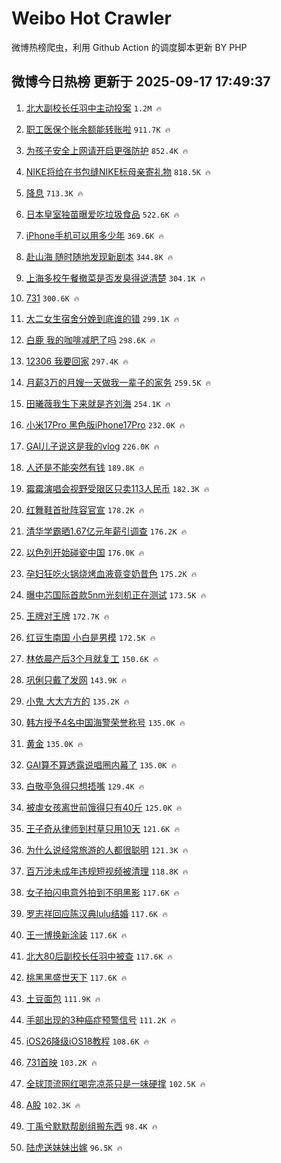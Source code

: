 # Weibo Hot Crawler 



微博热榜爬虫，利用 Github Action 的调度脚本更新 BY PHP 


## 微博今日热榜 更新于 2025-09-17 17:49:37 
1. [北大副校长任羽中主动投案](https://s.weibo.com/weibo?q=%23%E5%8C%97%E5%A4%A7%E5%89%AF%E6%A0%A1%E9%95%BF%E4%BB%BB%E7%BE%BD%E4%B8%AD%E4%B8%BB%E5%8A%A8%E6%8A%95%E6%A1%88%23&t=31&band_rank=1&Refer=top) `1.2M 🔥` 

1. [职工医保个账余额能转账啦](https://s.weibo.com/weibo?q=%23%E8%81%8C%E5%B7%A5%E5%8C%BB%E4%BF%9D%E4%B8%AA%E8%B4%A6%E4%BD%99%E9%A2%9D%E8%83%BD%E8%BD%AC%E8%B4%A6%E5%95%A6%23&t=31&band_rank=2&Refer=top) `911.7K 🔥` 

1. [为孩子安全上网请开启更强防护](https://s.weibo.com/weibo?q=%23%E4%B8%BA%E5%AD%A9%E5%AD%90%E5%AE%89%E5%85%A8%E4%B8%8A%E7%BD%91%E8%AF%B7%E5%BC%80%E5%90%AF%E6%9B%B4%E5%BC%BA%E9%98%B2%E6%8A%A4%23&t=31&band_rank=3&Refer=top) `852.4K 🔥` 

1. [NIKE将给在书包缝NIKE标母亲寄礼物](https://s.weibo.com/weibo?q=%23NIKE%E5%B0%86%E7%BB%99%E5%9C%A8%E4%B9%A6%E5%8C%85%E7%BC%9DNIKE%E6%A0%87%E6%AF%8D%E4%BA%B2%E5%AF%84%E7%A4%BC%E7%89%A9%23&t=31&band_rank=4&Refer=top) `818.5K 🔥` 

1. [降息](https://s.weibo.com/weibo?q=%E9%99%8D%E6%81%AF&t=31&band_rank=5&Refer=top) `713.3K 🔥` 

1. [日本皇室独苗曝爱吃垃圾食品](https://s.weibo.com/weibo?q=%E6%97%A5%E6%9C%AC%E7%9A%87%E5%AE%A4%E7%8B%AC%E8%8B%97%E6%9B%9D%E7%88%B1%E5%90%83%E5%9E%83%E5%9C%BE%E9%A3%9F%E5%93%81&t=31&band_rank=6&Refer=top) `522.6K 🔥` 

1. [iPhone手机可以用多少年](https://s.weibo.com/weibo?q=iPhone%E6%89%8B%E6%9C%BA%E5%8F%AF%E4%BB%A5%E7%94%A8%E5%A4%9A%E5%B0%91%E5%B9%B4&t=31&band_rank=7&Refer=top) `369.6K 🔥` 

1. [赴山海 随时随地发现新剧本](https://s.weibo.com/weibo?q=%E8%B5%B4%E5%B1%B1%E6%B5%B7%20%E9%9A%8F%E6%97%B6%E9%9A%8F%E5%9C%B0%E5%8F%91%E7%8E%B0%E6%96%B0%E5%89%A7%E6%9C%AC&t=31&band_rank=8&Refer=top) `344.8K 🔥` 

1. [上海多校午餐撤菜是否发臭得说清楚](https://s.weibo.com/weibo?q=%23%E4%B8%8A%E6%B5%B7%E5%A4%9A%E6%A0%A1%E5%8D%88%E9%A4%90%E6%92%A4%E8%8F%9C%E6%98%AF%E5%90%A6%E5%8F%91%E8%87%AD%E5%BE%97%E8%AF%B4%E6%B8%85%E6%A5%9A%23&t=31&band_rank=9&Refer=top) `304.1K 🔥` 

1. [731](https://s.weibo.com/weibo?q=731&t=31&band_rank=10&Refer=top) `300.6K 🔥` 

1. [大二女生宿舍分娩到底谁的错](https://s.weibo.com/weibo?q=%23%E5%A4%A7%E4%BA%8C%E5%A5%B3%E7%94%9F%E5%AE%BF%E8%88%8D%E5%88%86%E5%A8%A9%E5%88%B0%E5%BA%95%E8%B0%81%E7%9A%84%E9%94%99%23&t=31&band_rank=11&Refer=top) `299.1K 🔥` 

1. [白鹿 我的咖啡减肥了吗](https://s.weibo.com/weibo?q=%E7%99%BD%E9%B9%BF%20%E6%88%91%E7%9A%84%E5%92%96%E5%95%A1%E5%87%8F%E8%82%A5%E4%BA%86%E5%90%97&t=31&band_rank=12&Refer=top) `298.6K 🔥` 

1. [12306 我要回家](https://s.weibo.com/weibo?q=12306%20%E6%88%91%E8%A6%81%E5%9B%9E%E5%AE%B6&t=31&band_rank=13&Refer=top) `297.4K 🔥` 

1. [月薪3万的月嫂一天做我一辈子的家务](https://s.weibo.com/weibo?q=%E6%9C%88%E8%96%AA3%E4%B8%87%E7%9A%84%E6%9C%88%E5%AB%82%E4%B8%80%E5%A4%A9%E5%81%9A%E6%88%91%E4%B8%80%E8%BE%88%E5%AD%90%E7%9A%84%E5%AE%B6%E5%8A%A1&t=31&band_rank=14&Refer=top) `259.5K 🔥` 

1. [田曦薇我生下来就是齐刘海](https://s.weibo.com/weibo?q=%E7%94%B0%E6%9B%A6%E8%96%87%E6%88%91%E7%94%9F%E4%B8%8B%E6%9D%A5%E5%B0%B1%E6%98%AF%E9%BD%90%E5%88%98%E6%B5%B7&t=31&band_rank=15&Refer=top) `254.1K 🔥` 

1. [小米17Pro 黑色版iPhone17Pro](https://s.weibo.com/weibo?q=%E5%B0%8F%E7%B1%B317Pro%20%E9%BB%91%E8%89%B2%E7%89%88iPhone17Pro&t=31&band_rank=16&Refer=top) `232.0K 🔥` 

1. [GAI儿子说这是我的vlog](https://s.weibo.com/weibo?q=GAI%E5%84%BF%E5%AD%90%E8%AF%B4%E8%BF%99%E6%98%AF%E6%88%91%E7%9A%84vlog&t=31&band_rank=17&Refer=top) `226.0K 🔥` 

1. [人还是不能突然有钱](https://s.weibo.com/weibo?q=%E4%BA%BA%E8%BF%98%E6%98%AF%E4%B8%8D%E8%83%BD%E7%AA%81%E7%84%B6%E6%9C%89%E9%92%B1&t=31&band_rank=18&Refer=top) `189.8K 🔥` 

1. [霉霉演唱会视野受限区只卖113人民币](https://s.weibo.com/weibo?q=%E9%9C%89%E9%9C%89%E6%BC%94%E5%94%B1%E4%BC%9A%E8%A7%86%E9%87%8E%E5%8F%97%E9%99%90%E5%8C%BA%E5%8F%AA%E5%8D%96113%E4%BA%BA%E6%B0%91%E5%B8%81&t=31&band_rank=19&Refer=top) `182.3K 🔥` 

1. [红舞鞋首批阵容官宣](https://s.weibo.com/weibo?q=%23%E7%BA%A2%E8%88%9E%E9%9E%8B%E9%A6%96%E6%89%B9%E9%98%B5%E5%AE%B9%E5%AE%98%E5%AE%A3%23&t=31&band_rank=20&Refer=top) `178.2K 🔥` 

1. [清华学霸晒1.67亿元年薪引调查](https://s.weibo.com/weibo?q=%23%E6%B8%85%E5%8D%8E%E5%AD%A6%E9%9C%B8%E6%99%921.67%E4%BA%BF%E5%85%83%E5%B9%B4%E8%96%AA%E5%BC%95%E8%B0%83%E6%9F%A5%23&t=31&band_rank=21&Refer=top) `176.2K 🔥` 

1. [以色列开始碰瓷中国](https://s.weibo.com/weibo?q=%23%E4%BB%A5%E8%89%B2%E5%88%97%E5%BC%80%E5%A7%8B%E7%A2%B0%E7%93%B7%E4%B8%AD%E5%9B%BD%23&t=31&band_rank=22&Refer=top) `176.0K 🔥` 

1. [孕妇狂吃火锅烧烤血液竟变奶昔色](https://s.weibo.com/weibo?q=%23%E5%AD%95%E5%A6%87%E7%8B%82%E5%90%83%E7%81%AB%E9%94%85%E7%83%A7%E7%83%A4%E8%A1%80%E6%B6%B2%E7%AB%9F%E5%8F%98%E5%A5%B6%E6%98%94%E8%89%B2%23&t=31&band_rank=23&Refer=top) `175.2K 🔥` 

1. [曝中芯国际首款5nm光刻机正在测试](https://s.weibo.com/weibo?q=%23%E6%9B%9D%E4%B8%AD%E8%8A%AF%E5%9B%BD%E9%99%85%E9%A6%96%E6%AC%BE5nm%E5%85%89%E5%88%BB%E6%9C%BA%E6%AD%A3%E5%9C%A8%E6%B5%8B%E8%AF%95%23&t=31&band_rank=24&Refer=top) `173.5K 🔥` 

1. [王牌对王牌](https://s.weibo.com/weibo?q=%E7%8E%8B%E7%89%8C%E5%AF%B9%E7%8E%8B%E7%89%8C&t=31&band_rank=25&Refer=top) `172.7K 🔥` 

1. [红豆生南国 小白是男模](https://s.weibo.com/weibo?q=%E7%BA%A2%E8%B1%86%E7%94%9F%E5%8D%97%E5%9B%BD%20%E5%B0%8F%E7%99%BD%E6%98%AF%E7%94%B7%E6%A8%A1&t=31&band_rank=26&Refer=top) `172.5K 🔥` 

1. [林依晨产后3个月就复工](https://s.weibo.com/weibo?q=%23%E6%9E%97%E4%BE%9D%E6%99%A8%E4%BA%A7%E5%90%8E3%E4%B8%AA%E6%9C%88%E5%B0%B1%E5%A4%8D%E5%B7%A5%23&t=31&band_rank=27&Refer=top) `150.6K 🔥` 

1. [巩俐只戴了发网](https://s.weibo.com/weibo?q=%23%E5%B7%A9%E4%BF%90%E5%8F%AA%E6%88%B4%E4%BA%86%E5%8F%91%E7%BD%91%23&t=31&band_rank=28&Refer=top) `143.9K 🔥` 

1. [小鬼 大大方方的](https://s.weibo.com/weibo?q=%E5%B0%8F%E9%AC%BC%20%E5%A4%A7%E5%A4%A7%E6%96%B9%E6%96%B9%E7%9A%84&t=31&band_rank=29&Refer=top) `135.2K 🔥` 

1. [韩方授予4名中国海警荣誉称号](https://s.weibo.com/weibo?q=%23%E9%9F%A9%E6%96%B9%E6%8E%88%E4%BA%884%E5%90%8D%E4%B8%AD%E5%9B%BD%E6%B5%B7%E8%AD%A6%E8%8D%A3%E8%AA%89%E7%A7%B0%E5%8F%B7%23&t=31&band_rank=30&Refer=top) `135.0K 🔥` 

1. [黄金](https://s.weibo.com/weibo?q=%E9%BB%84%E9%87%91&t=31&band_rank=31&Refer=top) `135.0K 🔥` 

1. [GAI算不算透露说唱圈内幕了](https://s.weibo.com/weibo?q=GAI%E7%AE%97%E4%B8%8D%E7%AE%97%E9%80%8F%E9%9C%B2%E8%AF%B4%E5%94%B1%E5%9C%88%E5%86%85%E5%B9%95%E4%BA%86&t=31&band_rank=32&Refer=top) `135.0K 🔥` 

1. [白敬亭急得只想捂嘴](https://s.weibo.com/weibo?q=%E7%99%BD%E6%95%AC%E4%BA%AD%E6%80%A5%E5%BE%97%E5%8F%AA%E6%83%B3%E6%8D%82%E5%98%B4&t=31&band_rank=33&Refer=top) `129.4K 🔥` 

1. [被虐女孩离世前饿得只有40斤](https://s.weibo.com/weibo?q=%23%E8%A2%AB%E8%99%90%E5%A5%B3%E5%AD%A9%E7%A6%BB%E4%B8%96%E5%89%8D%E9%A5%BF%E5%BE%97%E5%8F%AA%E6%9C%8940%E6%96%A4%23&t=31&band_rank=34&Refer=top) `125.0K 🔥` 

1. [王子奇从律师到村草只用10天](https://s.weibo.com/weibo?q=%E7%8E%8B%E5%AD%90%E5%A5%87%E4%BB%8E%E5%BE%8B%E5%B8%88%E5%88%B0%E6%9D%91%E8%8D%89%E5%8F%AA%E7%94%A810%E5%A4%A9&t=31&band_rank=35&Refer=top) `121.6K 🔥` 

1. [为什么说经常旅游的人都很聪明](https://s.weibo.com/weibo?q=%E4%B8%BA%E4%BB%80%E4%B9%88%E8%AF%B4%E7%BB%8F%E5%B8%B8%E6%97%85%E6%B8%B8%E7%9A%84%E4%BA%BA%E9%83%BD%E5%BE%88%E8%81%AA%E6%98%8E&t=31&band_rank=36&Refer=top) `121.3K 🔥` 

1. [百万涉未成年违规短视频被清理](https://s.weibo.com/weibo?q=%23%E7%99%BE%E4%B8%87%E6%B6%89%E6%9C%AA%E6%88%90%E5%B9%B4%E8%BF%9D%E8%A7%84%E7%9F%AD%E8%A7%86%E9%A2%91%E8%A2%AB%E6%B8%85%E7%90%86%23&t=31&band_rank=37&Refer=top) `118.8K 🔥` 

1. [女子拍闪电意外拍到不明黑影](https://s.weibo.com/weibo?q=%23%E5%A5%B3%E5%AD%90%E6%8B%8D%E9%97%AA%E7%94%B5%E6%84%8F%E5%A4%96%E6%8B%8D%E5%88%B0%E4%B8%8D%E6%98%8E%E9%BB%91%E5%BD%B1%23&t=31&band_rank=38&Refer=top) `117.6K 🔥` 

1. [罗志祥回应陈汉典lulu结婚](https://s.weibo.com/weibo?q=%23%E7%BD%97%E5%BF%97%E7%A5%A5%E5%9B%9E%E5%BA%94%E9%99%88%E6%B1%89%E5%85%B8lulu%E7%BB%93%E5%A9%9A%23&t=31&band_rank=39&Refer=top) `117.6K 🔥` 

1. [王一博换新涂装](https://s.weibo.com/weibo?q=%23%E7%8E%8B%E4%B8%80%E5%8D%9A%E6%8D%A2%E6%96%B0%E6%B6%82%E8%A3%85%23&t=31&band_rank=40&Refer=top) `117.6K 🔥` 

1. [北大80后副校长任羽中被查](https://s.weibo.com/weibo?q=%23%E5%8C%97%E5%A4%A780%E5%90%8E%E5%89%AF%E6%A0%A1%E9%95%BF%E4%BB%BB%E7%BE%BD%E4%B8%AD%E8%A2%AB%E6%9F%A5%23&t=31&band_rank=41&Refer=top) `117.6K 🔥` 

1. [桃黑黑盛世天下](https://s.weibo.com/weibo?q=%23%E6%A1%83%E9%BB%91%E9%BB%91%E7%9B%9B%E4%B8%96%E5%A4%A9%E4%B8%8B%23&t=31&band_rank=42&Refer=top) `117.6K 🔥` 

1. [土豆面包](https://s.weibo.com/weibo?q=%E5%9C%9F%E8%B1%86%E9%9D%A2%E5%8C%85&t=31&band_rank=43&Refer=top) `111.9K 🔥` 

1. [手部出现的3种癌症预警信号](https://s.weibo.com/weibo?q=%23%E6%89%8B%E9%83%A8%E5%87%BA%E7%8E%B0%E7%9A%843%E7%A7%8D%E7%99%8C%E7%97%87%E9%A2%84%E8%AD%A6%E4%BF%A1%E5%8F%B7%23&t=31&band_rank=44&Refer=top) `111.2K 🔥` 

1. [iOS26降级iOS18教程](https://s.weibo.com/weibo?q=iOS26%E9%99%8D%E7%BA%A7iOS18%E6%95%99%E7%A8%8B&t=31&band_rank=45&Refer=top) `108.6K 🔥` 

1. [731首映](https://s.weibo.com/weibo?q=731%E9%A6%96%E6%98%A0&t=31&band_rank=46&Refer=top) `103.2K 🔥` 

1. [全球顶流网红喝完凉茶只是一味硬撑](https://s.weibo.com/weibo?q=%E5%85%A8%E7%90%83%E9%A1%B6%E6%B5%81%E7%BD%91%E7%BA%A2%E5%96%9D%E5%AE%8C%E5%87%89%E8%8C%B6%E5%8F%AA%E6%98%AF%E4%B8%80%E5%91%B3%E7%A1%AC%E6%92%91&t=31&band_rank=47&Refer=top) `102.5K 🔥` 

1. [A股](https://s.weibo.com/weibo?q=A%E8%82%A1&t=31&band_rank=48&Refer=top) `102.3K 🔥` 

1. [丁禹兮默默帮剧组搬东西](https://s.weibo.com/weibo?q=%E4%B8%81%E7%A6%B9%E5%85%AE%E9%BB%98%E9%BB%98%E5%B8%AE%E5%89%A7%E7%BB%84%E6%90%AC%E4%B8%9C%E8%A5%BF&t=31&band_rank=49&Refer=top) `98.4K 🔥` 

1. [陆虎送妹妹出嫁](https://s.weibo.com/weibo?q=%23%E9%99%86%E8%99%8E%E9%80%81%E5%A6%B9%E5%A6%B9%E5%87%BA%E5%AB%81%23&t=31&band_rank=50&Refer=top) `96.5K 🔥` 

